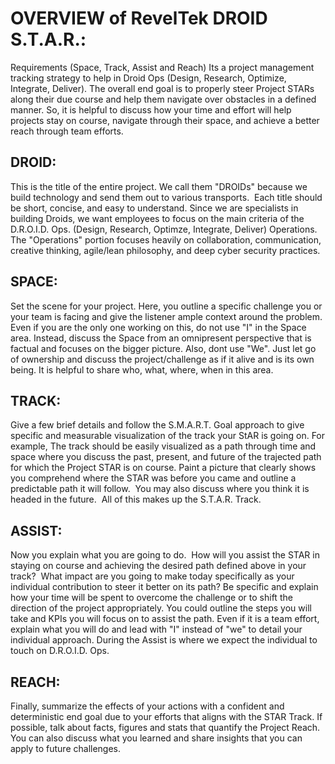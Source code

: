 # OVERVIEW of RevelTek DROID S.T.A.R.:
Requirements (Space, Track, Assist and Reach) Its a project management tracking strategy to help in Droid Ops (Design, Research, Optimize, Integrate, Deliver). The overall end goal is to properly steer Project STARs along their due course and help them navigate over obstacles in a defined manner. So, it is helpful to discuss how your time and effort will help projects stay on course, navigate through their space, and achieve a better reach through team efforts.
## DROID: 
This is the title of the entire project. We call them "DROIDs" because we build technology and send them out to various transports.  Each title should be short, concise, and easy to understand. Since we are specialists in building Droids, we want employees to focus on the main criteria of the D.R.O.I.D. Ops. (Design, Research, Optimze, Integrate, Deliver) Operations.  The "Operations" portion focuses heavily on collaboration, communication, creative thinking, agile/lean philosophy, and deep cyber security practices.
## SPACE:
Set the scene for your project. Here, you outline a specific challenge you or your team is facing and give the listener ample context around the problem. Even if you are the only one working on this, do not use "I" in the Space area. Instead, discuss the Space from an omnipresent perspective that is factual and focuses on the bigger picture. Also, dont use "We". Just let go of ownership and discuss the project/challenge as if it alive and is its own being. It is helpful to share who, what, where, when in this area.
## TRACK:
Give a few brief details and follow the S.M.A.R.T. Goal approach to give specific and measurable visualization of the track your StAR is going on. For example, The track should be easily visualized as a path through time and space where you discuss the past, present, and future of the trajected path for which the Project STAR is on course. Paint a picture that clearly shows you comprehend where the STAR was before you came and outline a predictable path it will follow.  You may also discuss where you think it is headed in the future.  All of this makes up the S.T.A.R. Track.
## ASSIST:
Now you explain what you are going to do.  How will you assist the STAR in staying on course and achieving the desired path defined above in your track?  What impact are you going to make today specifically as your individual contribution to steer it better on its path? Be specific and explain how your time will be spent to overcome the challenge or to shift the direction of the project appropriately. You could outline the steps you will take and KPIs you will focus on to assist the path. Even if it is a team effort, explain what you will do and lead with "I" instead of "we" to detail your individual approach. During the Assist is where we expect the individual to touch on D.R.O.I.D. Ops.
## REACH:
Finally, summarize the effects of your actions with a confident and deterministic end goal due to your efforts that aligns with the STAR Track. If possible, talk about facts, figures and stats that quantify the Project Reach. You can also discuss what you learned and share insights that you can apply to future challenges.
